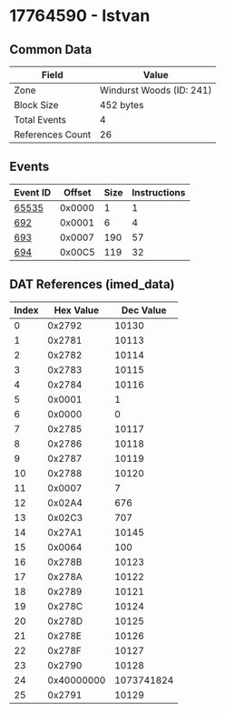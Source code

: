 # 17764590 - Istvan

## Common Data

| Field            | Value                    |
|------------------|--------------------------|
| Zone             | Windurst Woods (ID: 241) |
| Block Size       | 452 bytes                |
| Total Events     | 4                        |
| References Count | 26                       |

## Events

| Event ID            | Offset   |   Size |   Instructions |
|---------------------|----------|--------|----------------|
| [65535](./65535.md) | 0x0000   |      1 |              1 |
| [692](./692.md)     | 0x0001   |      6 |              4 |
| [693](./693.md)     | 0x0007   |    190 |             57 |
| [694](./694.md)     | 0x00C5   |    119 |             32 |

## DAT References (imed_data)

|   Index | Hex Value   |   Dec Value |
|---------|-------------|-------------|
|       0 | 0x2792      |       10130 |
|       1 | 0x2781      |       10113 |
|       2 | 0x2782      |       10114 |
|       3 | 0x2783      |       10115 |
|       4 | 0x2784      |       10116 |
|       5 | 0x0001      |           1 |
|       6 | 0x0000      |           0 |
|       7 | 0x2785      |       10117 |
|       8 | 0x2786      |       10118 |
|       9 | 0x2787      |       10119 |
|      10 | 0x2788      |       10120 |
|      11 | 0x0007      |           7 |
|      12 | 0x02A4      |         676 |
|      13 | 0x02C3      |         707 |
|      14 | 0x27A1      |       10145 |
|      15 | 0x0064      |         100 |
|      16 | 0x278B      |       10123 |
|      17 | 0x278A      |       10122 |
|      18 | 0x2789      |       10121 |
|      19 | 0x278C      |       10124 |
|      20 | 0x278D      |       10125 |
|      21 | 0x278E      |       10126 |
|      22 | 0x278F      |       10127 |
|      23 | 0x2790      |       10128 |
|      24 | 0x40000000  |  1073741824 |
|      25 | 0x2791      |       10129 |
